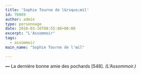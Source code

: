 ```yaml
---
title: 'Sophie Tourne de l&rsquo;œil'
id: 76069
author: admin
type: personnage
date: 2010-03-16T08:55:08+00:00
excerpt: "L'Assommoir"
tags:
  - assommoir
main_name: "Sophie Tourne de l'œil"

---
```

**—** La dernière bonne amie des pochards [548]. _(L&rsquo;Assommoir.)_